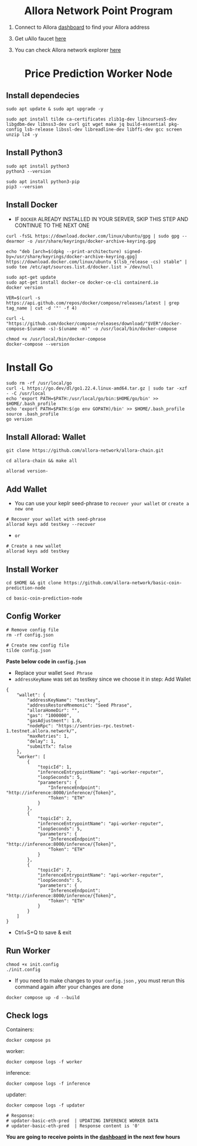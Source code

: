 <h1 align="center">Allora Network Point Program</h1>

1. Connect to Allora [dashboard](https://app.allora.network?ref=eyJyZWZlcnJlcl9pZCI6ImZjNzFjMTI0LTE3OTEtNGYxYS1hOWY3LTgwZDdmZWEyNjBjMiJ9) to find your Allora address

>

3. Get uAllo faucet [here](https://faucet.testnet-1.testnet.allora.network/)

>

3. You can check Allora network explorer [here](https://explorer.testnet-1.testnet.allora.network/allora-testnet-1)

>

<h1 align="center">Price Prediction Worker Node</h1>

## Install dependecies

```console
sudo apt update & sudo apt upgrade -y

sudo apt install tilde ca-certificates zlib1g-dev libncurses5-dev libgdbm-dev libnss3-dev curl git wget make jq build-essential pkg-config lsb-release libssl-dev libreadline-dev libffi-dev gcc screen unzip lz4 -y
```

## Install Python3

```console
sudo apt install python3
python3 --version

sudo apt install python3-pip
pip3 --version
```

## Install Docker

- IF `DOCKER` ALREADY INSTALLED IN YOUR SERVER, SKIP THIS STEP AND CONTINUE TO THE NEXT ONE

```console
curl -fsSL https://download.docker.com/linux/ubuntu/gpg | sudo gpg --dearmor -o /usr/share/keyrings/docker-archive-keyring.gpg

echo "deb [arch=$(dpkg --print-architecture) signed-by=/usr/share/keyrings/docker-archive-keyring.gpg] https://download.docker.com/linux/ubuntu $(lsb_release -cs) stable" | sudo tee /etc/apt/sources.list.d/docker.list > /dev/null

sudo apt-get update
sudo apt-get install docker-ce docker-ce-cli containerd.io
docker version

VER=$(curl -s https://api.github.com/repos/docker/compose/releases/latest | grep tag_name | cut -d '"' -f 4)

curl -L "https://github.com/docker/compose/releases/download/"$VER"/docker-compose-$(uname -s)-$(uname -m)" -o /usr/local/bin/docker-compose

chmod +x /usr/local/bin/docker-compose
docker-compose --version
```

# Install Go

```console
sudo rm -rf /usr/local/go
curl -L https://go.dev/dl/go1.22.4.linux-amd64.tar.gz | sudo tar -xzf - -C /usr/local
echo 'export PATH=$PATH:/usr/local/go/bin:$HOME/go/bin' >> $HOME/.bash_profile
echo 'export PATH=$PATH:$(go env GOPATH)/bin' >> $HOME/.bash_profile
source .bash_profile
go version
```

## Install Allorad: Wallet

```console
git clone https://github.com/allora-network/allora-chain.git

cd allora-chain && make all

allorad version-
```

## Add Wallet

- You can use your keplr seed-phrase to `recover your wallet` or `create a new one`

```console
# Recover your wallet with seed-phrase
allorad keys add testkey --recover
```

- `or`

```console
# Create a new wallet
allorad keys add testkey
```

## Install Worker

```console
cd $HOME && git clone https://github.com/allora-network/basic-coin-prediction-node

cd basic-coin-prediction-node
```

## Config Worker

```console
# Remove config file
rm -rf config.json

# Create new config file
tilde config.json
```

**Paste below code in `config.json`**

- Replace your wallet `Seed Phrase`
- `addressKeyName` was set as testkey since we choose it in step: Add Wallet

```
{
    "wallet": {
        "addressKeyName": "testkey",
        "addressRestoreMnemonic": "Seed Phrase",
        "alloraHomeDir": "",
        "gas": "1000000",
        "gasAdjustment": 1.0,
        "nodeRpc": "https://sentries-rpc.testnet-1.testnet.allora.network/",
        "maxRetries": 1,
        "delay": 1,
        "submitTx": false
    },
    "worker": [
        {
            "topicId": 1,
            "inferenceEntrypointName": "api-worker-reputer",
            "loopSeconds": 5,
            "parameters": {
                "InferenceEndpoint": "http://inference:8000/inference/{Token}",
                "Token": "ETH"
            }
        },
        {
            "topicId": 2,
            "inferenceEntrypointName": "api-worker-reputer",
            "loopSeconds": 5,
            "parameters": {
                "InferenceEndpoint": "http://inference:8000/inference/{Token}",
                "Token": "ETH"
            }
        },
        {
            "topicId": 7,
            "inferenceEntrypointName": "api-worker-reputer",
            "loopSeconds": 5,
            "parameters": {
                "InferenceEndpoint": "http://inference:8000/inference/{Token}",
                "Token": "ETH"
            }
        }
    ]
}
```

- Ctrl+S+Q to save & exit

## Run Worker

```console
chmod +x init.config
./init.config
```

- If you need to make changes to your `config.json` , you must rerun this command again after your changes are done

```console
docker compose up -d --build
```

## Check logs

Containers:

```console
docker compose ps
```

worker:

```console
docker compose logs -f worker
```

inference:

```console
docker compose logs -f inference
```

updater:

```console
docker compose logs -f updater

# Response:
# updater-basic-eth-pred  | UPDATING INFERENCE WORKER DATA
# updater-basic-eth-pred  | Response content is '0'
```

**You are going to receive points in the [dashboard](https://app.allora.network/points/leaderboard) in the next few hours**
